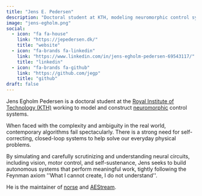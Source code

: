 ```yaml
---
title: "Jens E. Pedersen"
description: "Doctoral student at KTH, modeling neuromorphic control systems to solve real-world ambiguity. Maintainer of Norse, AEStream, and co-author of NIR."
image: "jens-egholm.png"
social:
  - icon: "fa fa-house"
    link: "https://jepedersen.dk/"
    title: "website"
  - icon: "fa-brands fa-linkedin"
    link: "https://www.linkedin.com/in/jens-egholm-pedersen-69543117/"
    title: "linkedin"
  - icon: "fa-brands fa-github"
    link: "https://github.com/jegp"
    title: "github"
draft: false
---
```

Jens Egholm Pedersen is a doctoral student at the [Royal Institute of Technology (KTH)](https://www.kth.se/profile/jeped/) working to model and construct [neuromorphic](https://en.wikipedia.org/wiki/Neuromorphic_engineering) control systems.

When faced with the complexity and ambiguity in the real world, contemporary algorithms fail spectacularly. There is a strong need for self-correcting, closed-loop systems to help solve our everyday physical problems.

By simulating and carefully scrutinizing and understanding neural circuits, including vision, motor control, and self-sustenance, Jens seeks to build autonomous systems that perform meaningful work, tightly following the Feynman axiom ''What I cannot create, I do not understand''.

He is the maintainer of [norse](/neuromorphic-computing/software/snn-frameworks/norse/) and [AEStream](/neuromorphic-computing/software/data-tools/aestream/).

